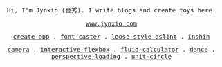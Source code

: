 <p align="center"><samp>Hi, I'm Jynxio (金秀). I write blogs and create toys here.</samp></p>

<p align="center">
    <samp>
        <a href="https://www.jynxio.com">www.jynxio.com</a>
    </samp>
</p>

<p align="center">
    <samp>
        <a href="https://github.com/jynxio/create-app">create-app</a>
        .
        <a href="https://github.com/jynxio/font-caster">font-caster</a>
        .
        <a href="https://github.com/jynxio/loose-style-eslint">loose-style-eslint</a>
        .
        <a href="https://github.com/jynxio/inshin">inshin</a>
    </samp>
</p>

<p align="center">
    <samp>
        <a href="https://github.com/jynxio/camera">camera</a>
        .
        <a href="https://github.com/jynxio/interactive-flexbox">interactive-flexbox</a>
        .
        <a href="https://github.com/jynxio/fluid-calculator">fluid-calculator</a>
        .
        <a href="https://github.com/jynxio/dance">dance</a>
        .
        <a href="https://github.com/jynxio/perspective-loading">perspective-loading</a>
        .
        <a href="https://github.com/jynxio/unit-circle">unit-circle</a>
    </samp>
</p>
